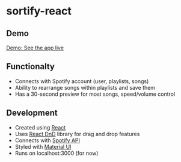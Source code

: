 # sortify-react

## Demo

[Demo: See the app live](https://philliparaujo.github.io/sortify-react/)

## Functionalty
- Connects with Spotify account (user, playlists, songs)
- Ability to rearrange songs within playlists and save them
- Has a 30-second preview for most songs, speed/volume control

## Development
- Created using [React](https://reactjs.org/)
- Uses [React DnD](https://react-dnd.github.io/react-dnd/about) library for drag and drop features
- Connects with [Spotify API](https://developer.spotify.com/documentation/web-api/)
- Styled with [Material UI](https://mui.com/)
- Runs on localhost:3000 (for now)
